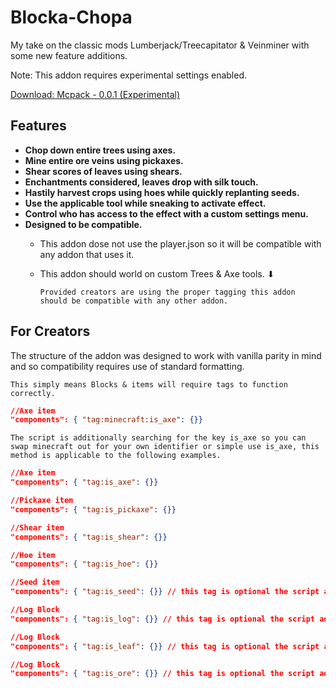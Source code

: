 # Blocka-Chopa
My take on the classic mods Lumberjack/Treecapitator & Veinminer with some new feature additions.

Note: This addon requires experimental settings enabled.

[Download: Mcpack - 0.0.1 (Experimental)](https://github.com/voxeldon/blocka-chopa/raw/main/releases/blockachopa.0.0.1.mcpack)

## Features

- **Chop down entire trees using axes.**
- **Mine entire ore veins using pickaxes.**
- **Shear scores of leaves using shears.**
- **Enchantments considered, leaves drop with silk touch.**
- **Hastily harvest crops using hoes while quickly replanting seeds.**
- **Use the applicable tool while sneaking to activate effect.**
- **Control who has access to the effect with a custom settings menu.**
- **Designed to be compatible.**
     - This addon dose not use the player.json so it will be compatible with any addon that uses it. 
     - This addon should world on custom Trees & Axe tools. ⬇

        ```Provided creators are using the proper tagging this addon should be compatible with any other addon.```


## For Creators
The structure of the addon was designed to work with vanilla parity in mind and so compatibility requires use of standard formatting.

`This simply means Blocks & items will require tags to function correctly.`
```json
//Axe item
"components": { "tag:minecraft:is_axe": {}}
```
`The script is additionally searching for the key is_axe so you can swap minecraft out for your own identifier or simple use is_axe, this method is applicable to the following examples.`


```json
//Axe item
"components": { "tag:is_axe": {}}
```
```json
//Pickaxe item
"components": { "tag:is_pickaxe": {}}
```
```json
//Shear item
"components": { "tag:is_shear": {}}
```
```json
//Hoe item
"components": { "tag:is_hoe": {}}
```
```json
//Seed item
"components": { "tag:is_seed": {}} // this tag is optional the script additionally checks for files ending with _seed
```
```json
//Log Block
"components": { "tag:is_log": {}} // this tag is optional the script additionally checks for files ending with _log
```
```json
//Log Block
"components": { "tag:is_leaf": {}} // this tag is optional the script additionally checks for files ending with _leaves
```
```json
//Log Block
"components": { "tag:is_ore": {}} // this tag is optional the script additionally checks for files ending with _ore
```